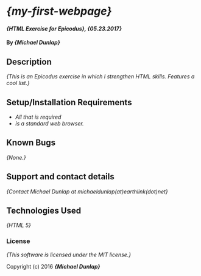 # _{my-first-webpage}_

#### _{HTML Exercise for Epicodus}, {05.23.2017}_

#### By _**{Michael Dunlap}**_

## Description

_{This is an Epicodus exercise in which I strengthen HTML skills. Features a cool list.}_

## Setup/Installation Requirements

* _All that is required_
* _is a standard web browser._

## Known Bugs

_{None.}_

## Support and contact details

_{Contact Michael Dunlap at michaeldunlap(at)earthlink(dot)net}_

## Technologies Used

_{HTML 5}_

### License

*{This software is licensed under the MIT license.}*

Copyright (c) 2016 **_{Michael Dunlap}_**
